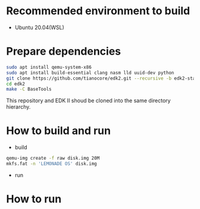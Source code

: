 # Recommended environment to build
* Ubuntu 20.04(WSL)

# Prepare dependencies

```sh
sudo apt install qemu-system-x86
sudo apt install build-essential clang nasm lld uuid-dev python
git clone https://github.com/tianocore/edk2.git --recursive -b edk2-stable202011
cd edk2 
make -C BaseTools
```
This repository and EDK II shoud be cloned into the same directory hierarchy.

# How to build and run
* build
```sh
qemu-img create -f raw disk.img 20M
mkfs.fat -n 'LEMONADE OS' disk.img
```
* run

# How to run
